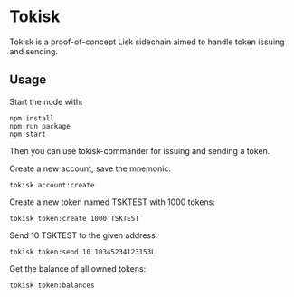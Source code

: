 # Tokisk

Tokisk is a proof-of-concept Lisk sidechain aimed to handle token issuing and sending.


## Usage

Start the node with:

```
npm install
npm run package
npm start
```


Then you can use tokisk-commander for issuing and sending a token.

Create a new account, save the mnemonic:
```
tokisk account:create
```

Create a new token named TSKTEST with 1000 tokens:
```
tokisk token:create 1000 TSKTEST
```

Send 10 TSKTEST to the given address:
```
tokisk token:send 10 10345234123153L
```

Get the balance of all owned tokens:
```
tokisk token:balances
```
